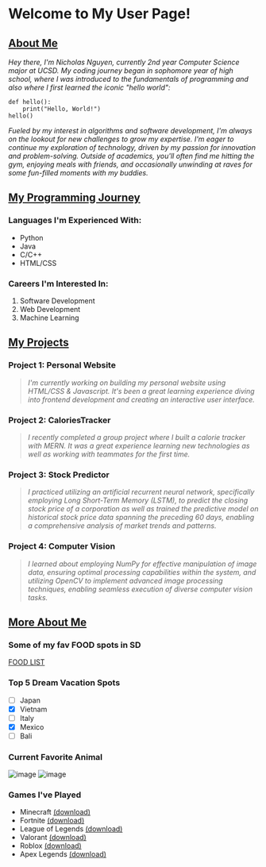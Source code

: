 # Welcome to My User Page!

## [About Me](#about-me)
_Hey there, I'm Nicholas Nguyen, currently 2nd year Computer Science major at UCSD. My coding journey began in sophomore year of high school, where I was introduced to the fundamentals of programming and also where I first learned the iconic "hello world":_
```
def hello():
    print("Hello, World!")
hello()
```
_Fueled by my interest in algorithms and software development, I'm always on the lookout for new challenges to grow my expertise. I'm eager to continue my exploration of technology, driven by my passion for innovation and problem-solving. Outside of academics, you'll often find me hitting the gym, enjoying meals with friends, and occasionally unwinding at raves for some fun-filled moments with my buddies._

## [My Programming Journey](#my-programming-journey)

### Languages I'm Experienced With:
- Python
- Java
- C/C++
- HTML/CSS

### Careers I'm Interested In:
1. Software Development
2. Web Development
3. Machine Learning

## [My Projects](#my-projects)

### Project 1: Personal Website
>_I'm currently working on building my personal website using HTML/CSS & Javascript. It's been a great learning experience diving into frontend development and creating an interactive user interface._

### Project 2: CaloriesTracker
>_I recently completed a group project where I built a calorie tracker with MERN. It was a great experience learning new technologies as well as working with teammates for the first time._

### Project 3: Stock Predictor
>_I practiced utilizing an artificial recurrent neural network, specifically employing Long Short-Term Memory (LSTM), to predict the closing stock price of a corporation as well as trained the predictive model on historical stock price data spanning the preceding 60 days, enabling a comprehensive analysis of market trends and patterns._

### Project 4: Computer Vision
>_I learned about employing NumPy for effective manipulation of image data, ensuring optimal processing capabilities within the system, and utilizing OpenCV to implement advanced image processing techniques, enabling seamless execution of diverse computer vision tasks._

## [More About Me](#more-about-me)

### Some of my fav FOOD spots in SD
[FOOD LIST](food-spots.md)

### Top 5 Dream Vacation Spots
- [ ] Japan
- [x] Vietnam
- [ ] Italy
- [x] Mexico
- [ ] Bali

### Current Favorite Animal
![image](https://static.boredpanda.com/blog/wp-content/uploads/2019/07/sleeping-kitten-chavata2023-fb16-png__700.jpg)
![image](https://lh3.googleusercontent.com/proxy/elzDDfvtYGz0oSPNatoMvE7q_XC1BSESqlNHPkC6O_QJCEkTBFihuSvTYa1Liuvpqoda2mwlO_Py4IWtF5Oq0sIuQ2myXicxIoo5A2koRW8LQgZo1anbyT1NvoptJYY)

### Games I've Played
- Minecraft [(download)](https://www.minecraft.net/en-us/download)
- Fortnite [(download)](https://store.epicgames.com/en-US/p/fortnite)
- League of Legends [(download)](https://signup.leagueoflegends.com/en-us/signup/redownload)
- Valorant [(download)](https://playvalorant.com/en-us/)
- Roblox [(download)](https://www.roblox.com/download)
- Apex Legends [(download)](https://www.ea.com/games/apex-legends/play-now-for-free)
